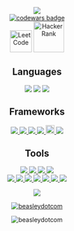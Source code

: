 <p align="center">
  <img src = "https://github-readme-stats.vercel.app/api?username=beasleydotcom&show_icons=true&theme=onedark"><br>
  <a target="_blank" href="https://www.codewars.com/users/beasleydotcom"><img src="https://www.codewars.com/users/beasleydotcom/badges/large" alt="codewars badge" /></a> <br>
  <a href="https://leetcode.com/beasleydotcom/"><img src="https://upload.wikimedia.org/wikipedia/commons/a/ab/LeetCode_logo_white_no_text.svg" alt="LeetCode" width="50" height="50"/></a>
  <a href="https://www.hackerrank.com/beasleyDOTcom/hackos"><img src="https://upload.wikimedia.org/wikipedia/commons/6/65/HackerRank_logo.png" alt="HackerRank" width="70" height="70"/></a>
  
<h2 align="center" id="Lang">Languages</h2>
<p align="center">
<!--   <a href = "https://github.com/beasleydotcom/data-structures-and-algorithms/blob/master/README.md">
    <img src = "https://img.shields.io/badge/-Java-5382a1?style=flat&logo=java&logoColor=f8a520">
  </a> -->
<!--   <a href = "https://github.com/daviddicken/data-structures-and-algorithms/blob/master/c%2B%2B/README.md">
    <img src = "https://img.shields.io/badge/-C++-1572B6?style=flat&logo=c%2B%2B&logoColor=white">
  </a> -->
<!--   <a href = "#Lang"><img src = "https://img.shields.io/badge/-Shell-ffffff?style=flat&logo=linux&logoColor=333333"></a>
  <a href = "#Lang"><img src = "https://img.shields.io/badge/-Visual Basic-c7c6c3?style=flat&logo=visual%20studio&logoColor=0078d7"></a> -->
  <a href = "#Lang"><img src = "https://img.shields.io/badge/-JavaScript-323330?style=flat&logo=javascript&logoColor=f0db4f"></a>
  <a href = "#Lang"><img src = "https://img.shields.io/badge/-HTML5-E34F26?style=flat&logo=html5&logoColor=white"></a>
  <a href = "#Lang"><img src = "https://img.shields.io/badge/-CSS3-1572B6?style=flat&logo=css3&logoColor=white"></a>   
</p>

<h2 align="center">Frameworks</h2>
<p align="center">
  <a href="#Lang">
    <img src="https://img.shields.io/badge/jQuery%20-%230769AD.svg?style=flat&logo=jquery&logoColor=00c8ff">
    <img src="https://img.shields.io/badge/Bootstrap%20-%23563d7C.svg?style=flat&logo=bootstrap&logoColor=00c8ff">
    <img src="https://img.shields.io/badge/-Express.js-787878?style=flat">
    <img src="https://img.shields.io/badge/Spring-%6db33f.svg?style=flat&logo=Spring&logoColor=white">  
    <img src="https://docs.amplify.aws/assets/logo-dark.svg" alt="amplify" width="20" height="20"/>
    <img src="http://img.shields.io/badge/-Amplify-000000?style=flat&logo=none">
  </a>
</p>

<h2 align="center">Tools</h2>
<p align="center">
  <a href="#Lang">
    <img src="http://img.shields.io/badge/-Github-000000?style=flat&logo=github&logoColor=FFFFFF">
    <img src="http://img.shields.io/badge/-VS%20Code-0078d7?style=flat&logo=visual%20studio%20code&logoColor=white">
    <img src="http://img.shields.io/badge/-Visual%20Studio-e2daf1?style=flat&logo=visual%20studio&logoColor=5d2b90">
<!--     <img src="http://img.shields.io/badge/-IntelliJ-000000?style=flat&logo=jetbrains&logoColor=white"> 
    <img src="https://img.shields.io/badge/Android Studio-073042.svg?style=flat&logo=android&logoColor=3ddc84"> -->
    <img src="https://img.shields.io/badge/-Node.js-3C873A?style=flat&logo=Node.js&logoColor=white">
    <br>
    <img src="http://img.shields.io/badge/-Heroku-430098?style=flat&logo=heroku&logoColor=white">
    <img src="https://img.shields.io/badge/AWS%20-232F3E.svg?style=flat&logo=amazon&logoColor=FEBD69">
    <img src="https://img.shields.io/badge/Firebase-232F3E.svg?style=flat&logo=firebase&logoColor=Ffa611">
    <img src="https://img.shields.io/badge/SQL-f29111?style=flat&logo=SQL&logoColor=00c8ff">
    <img src="https://img.shields.io/badge/GraphQL-000000?style=flat&logo=GraphQL&logoColor=e535ab">
    <img src="https://img.shields.io/badge/Postgres-585858.svg?style=flat&logo=postgresql&logoColor=00c8ff">
    <img src="https://img.shields.io/badge/Postman-ffffff.svg?style=flat&logo=postman&logoColor=EF5B25">
    <!-- <img src="https://img.shields.io/badge/Figma-848484.svg?style=flat&logo=figma&logoColor=00c8ff"> -->
    
    
  </a>
 </p>
 <p align="center">
  <img src="https://github-readme-stats.vercel.app/api/top-langs/?username=beasleydotcom&layout=compact)](https://github.com/anuraghazra/github-readme-stats&theme=onedark">
 </p> 
<!-- <p align="center"><img src="https://github-readme-streak-stats.herokuapp.com/?user=daviddicken&theme=onedark" alt="daviddicken" /></p> -->
<p align="center"> 
  <a href="https://github.com/ryo-ma/github-profile-trophy"><img src="https://github-profile-trophy.vercel.app/?username=beasleydotcom"alt="beasleydotcom"/></a>
</p>
<p align="center"><img src="https://komarev.com/ghpvc/?username=beasleydotcom&label=Profile%20views&color=0e75b6&style=flat" alt="beasleydotcom"/></p>

<!-- <h2 align="center">Projects</h2> -->

<!-- Scraps------------------------------------>
<!-- <img src="https://img.shields.io/badge/Material%20UI%20-%230081CB.svg?style=flat&logo=material-ui&logoColor=00c8ff"> -->
<!-- <img src="https://img.shields.io/badge/Xamarin%20Forms-%233498DB.svg?style=flat&logo=xamarin&logoColor=00c8ff"> -->
<!-- <img src="https://img.shields.io/badge/AndroidSDK-%23563D7C.svg?style=flat&logo=android&logoColor=00c8ff"> -->
<!-- <img src="https://img.shields.io/badge/.NET Core-net%23239120.svg?style=flat&logo=dot-net&logoColor=00c8ff"> -->
<!-- <img src="https://img.shields.io/badge/-React-000000?style=flat&logo=react&logoColor=00c8ff"> -->
<!-- <img src="https://img.shields.io/badge/Django%20-%23092E20.svg?style=flat&logo=django&logoColor=00c8ff"> -->
<!-- <img src = "https://img.shields.io/badge/Python%20-%2314354C.svg?style=flat&logo=python&logoColor=ffffff"> -->
<!-- <img src="http://img.shields.io/badge/-Git-F1502F?style=flat&logo=git&logoColor=FFFFFF"> -->
<!-- <img src="https://img.shields.io/badge/Spring-%a4c639.svg?style=flat&logo=Spring&logoColor=white"> -->
<!-- <img src="https://img.shields.io/badge/Android Studio-%c7c6c3.svg?style=flat&logo=android&logoColor=3ddc84"> -->
<!-- <img src="https://img.shields.io/badge/Postgres-%23316192.svg?style=flat&logo=postgresql&logoColor=00c8ff"> -->
<!-- <img src="https://img.shields.io/badge/Firebase-232F3E.svg?style=flat&logo=firebase&logoColor=FEBD69"> -->
 <!-- <img src="http://img.shields.io/badge/-Visual%20Studio-5d2b90?style=flat&logo=visual%20studio&logoColor=white"> -->
 <!-- <img src="https://img.shields.io/badge/AWS%20-37475a.svg?style=flat&logo=amazon&logoColor=FEBD69"> -->
 <!-- <img src="https://img.shields.io/badge/AWS%20-37475a.svg?style=flat&logo=amazon&logoColor=00c8ff"> -->
